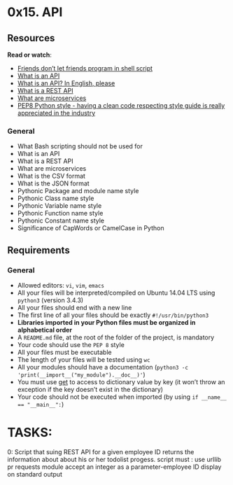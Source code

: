 # 0x15. API

## Resources

**Read or watch**:

- [Friends don’t let friends program in shell script](https://intranet.alxswe.com/rltoken/KMFzqRAqedMf7AHHBD_43g "Friends don't let friends program in shell script")
- [What is an API](https://intranet.alxswe.com/rltoken/zeBO6_RNTlwaotyRRNAzoQ "What is an API")
- [What is an API? In English, please](https://intranet.alxswe.com/rltoken/bf09Qp6QY44CANLzxxRbPA "What is an API? In English, please")
- [What is a REST API](https://intranet.alxswe.com/rltoken/fA164QWEnZxaSngBD3EPRQ "What is a REST API")
- [What are microservices](https://intranet.alxswe.com/rltoken/lktnmAVnhFFsg5zK2CXEKg "What are microservices")
- [PEP8 Python style - having a clean code respecting style guide is really appreciated in the industry](https://intranet.alxswe.com/rltoken/b7V1ROY6kSRxDDKnsJoqxg "PEP8 Python style - having a clean code respecting style guide is really appreciated in the industry")

### General

- What Bash scripting should not be used for
- What is an API
- What is a REST API
- What are microservices
- What is the CSV format
- What is the JSON format
- Pythonic Package and module name style
- Pythonic Class name style
- Pythonic Variable name style
- Pythonic Function name style
- Pythonic Constant name style
- Significance of CapWords or CamelCase in Python

## Requirements

### General

- Allowed editors: `vi`, `vim`, `emacs`
- All your files will be interpreted/compiled on Ubuntu 14.04 LTS using `python3` (version 3.4.3)
- All your files should end with a new line
- The first line of all your files should be exactly `#!/usr/bin/python3`
- **Libraries imported in your Python files must be organized in alphabetical order**
- A `README.md` file, at the root of the folder of the project, is mandatory
- Your code should use the `PEP 8` style
- All your files must be executable
- The length of your files will be tested using `wc`
- All your modules should have a documentation (`python3 -c 'print(__import__("my_module").__doc__)'`)
- You must use [get](https://intranet.alxswe.com/rltoken/CNqOWPW6mdYuK7Ak-f2KHQ "get") to access to dictionary value by key (it won’t throw an exception if the key doesn’t exist in the dictionary)
- Your code should not be executed when imported (by using `if __name__ == "__main__":`)

# TASKS:
0: Script that suing REST API for a given employee ID returns the information about about his or her todolist progess.
script must :
    use urllib pr requests module
    accept an integer as a parameter-employee ID
    display on  standard output


